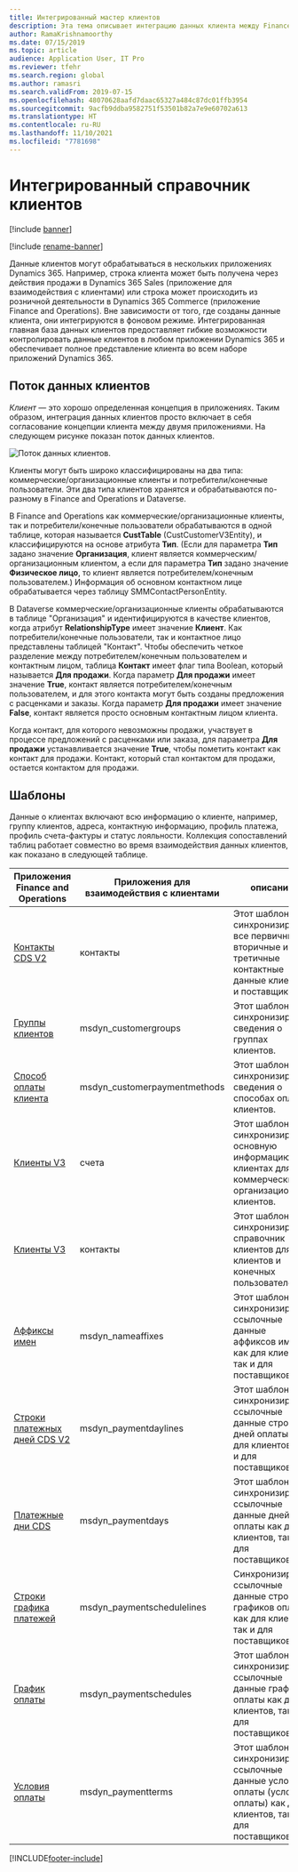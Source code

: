 ```yaml
---
title: Интегрированный мастер клиентов
description: Эта тема описывает интеграцию данных клиента между Finance and Operations и Dataverse.
author: RamaKrishnamoorthy
ms.date: 07/15/2019
ms.topic: article
audience: Application User, IT Pro
ms.reviewer: tfehr
ms.search.region: global
ms.author: ramasri
ms.search.validFrom: 2019-07-15
ms.openlocfilehash: 48070628aafd7daac65327a484c87dc01ffb3954
ms.sourcegitcommit: 9acfb9ddba9582751f53501b82a7e9e60702a613
ms.translationtype: HT
ms.contentlocale: ru-RU
ms.lasthandoff: 11/10/2021
ms.locfileid: "7781698"
---
```

# <a name="integrated-customer-master"></a>Интегрированный справочник клиентов

[!include [banner](../../includes/banner.md)]

[!include [rename-banner](~/includes/cc-data-platform-banner.md)]

Данные клиентов могут обрабатываться в нескольких приложениях Dynamics 365. Например, строка клиента может быть получена через действия продажи в Dynamics 365 Sales (приложение для взаимодействия с клиентами) или строка может происходить из розничной деятельности в Dynamics 365 Commerce (приложение Finance and Operations). Вне зависимости от того, где созданы данные клиента, они интегрируются в фоновом режиме. Интегрированная главная база данных клиентов предоставляет гибкие возможности контролировать данные клиентов в любом приложении Dynamics 365 и обеспечивает полное представление клиента во всем наборе приложений Dynamics 365.

## <a name="customer-data-flow"></a>Поток данных клиентов

*Клиент* — это хорошо определенная концепция в приложениях. Таким образом, интеграция данных клиентов просто включает в себя согласование концепции клиента между двумя приложениями. На следующем рисунке показан поток данных клиентов.

![Поток данных клиентов.](media/dual-write-customer-data-flow.png)

Клиенты могут быть широко классифицированы на два типа: коммерческие/организационные клиенты и потребители/конечные пользователи. Эти два типа клиентов хранятся и обрабатываются по-разному в Finance and Operations и Dataverse.

В Finance and Operations как коммерческие/организационные клиенты, так и потребители/конечные пользователи обрабатываются в одной таблице, которая называется **CustTable** (CustCustomerV3Entity), и классифицируются на основе атрибута **Тип**. (Если для параметра **Тип** задано значение **Организация**, клиент является коммерческим/организационным клиентом, а если для параметра **Тип** задано значение **Физическое лицо**, то клиент является потребителем/конечным пользователем.) Информация об основном контактном лице обрабатывается через таблицу SMMContactPersonEntity.

В Dataverse коммерческие/организационные клиенты обрабатываются в таблице "Организация" и идентифицируются в качестве клиентов, когда атрибут **RelationshipType** имеет значение **Клиент**. Как потребители/конечные пользователи, так и контактное лицо представлены таблицей "Контакт". Чтобы обеспечить четкое разделение между потребителем/конечным пользователем и контактным лицом, таблица **Контакт** имеет флаг типа Boolean, который называется **Для продажи**. Когда параметр **Для продажи** имеет значение **True**, контакт является потребителем/конечным пользователем, и для этого контакта могут быть созданы предложения с расценками и заказы. Когда параметр **Для продажи** имеет значение **False**, контакт является просто основным контактным лицом клиента.

Когда контакт, для которого невозможны продажи, участвует в процессе предложений с расценками или заказа, для параметра **Для продажи** устанавливается значение **True**, чтобы пометить контакт как контакт для продажи. Контакт, который стал контактом для продажи, остается контактом для продажи.

## <a name="templates"></a>Шаблоны

Данные о клиентах включают всю информацию о клиенте, например, группу клиентов, адреса, контактную информацию, профиль платежа, профиль счета-фактуры и статус лояльности. Коллекция сопоставлений таблиц работает совместно во время взаимодействия данных клиентов, как показано в следующей таблице.

Приложения Finance and Operations | Приложения для взаимодействия с клиентами         | описание
----------------------------|---------------------------------|------------
[Контакты CDS V2](mapping-reference.md#115) | контакты | Этот шаблон синхронизирует все первичные, вторичные и третичные контактные данные клиентов и поставщиков.
[Группы клиентов](mapping-reference.md#126) | msdyn_customergroups | Этот шаблон синхронизирует сведения о группах клиентов.
[Способ оплаты клиента](mapping-reference.md#127) | msdyn_customerpaymentmethods | Этот шаблон синхронизирует сведения о способах оплаты клиентов.
[Клиенты V3](mapping-reference.md#101) | счета | Этот шаблон синхронизирует основную информацию о клиентах для коммерческих и организационных клиентов.
[Клиенты V3](mapping-reference.md#116) | контакты | Этот шаблон синхронизирует справочник клиентов для клиентов и конечных пользователей.
[Аффиксы имен](mapping-reference.md#155) | msdyn_nameaffixes | Этот шаблон синхронизирует ссылочные данные аффиксов имен как для клиентов, так и для поставщиков.
[Строки платежных дней CDS V2](mapping-reference.md#157) | msdyn_paymentdaylines | Этот шаблон синхронизирует ссылочные данные строк дней оплаты как для клиентов, так и для поставщиков.
[Платежные дни CDS](mapping-reference.md#158) | msdyn_paymentdays | Этот шаблон синхронизирует ссылочные данные дней оплаты как для клиентов, так и для поставщиков.
[Строки графика платежей](mapping-reference.md#159) | msdyn_paymentschedulelines | Синхронизирует ссылочные данные строк графиков оплаты как для клиентов, так и для поставщиков.
[График оплаты](mapping-reference.md#160) | msdyn_paymentschedules | Этот шаблон синхронизирует ссылочные данные графиков оплаты как для клиентов, так и для поставщиков.
[Условия оплаты](mapping-reference.md#161) | msdyn_paymentterms | Этот шаблон синхронизирует ссылочные данные условий оплаты (условия оплаты) как для клиентов, так и для поставщиков.

[!INCLUDE[footer-include](../../../../includes/footer-banner.md)]
